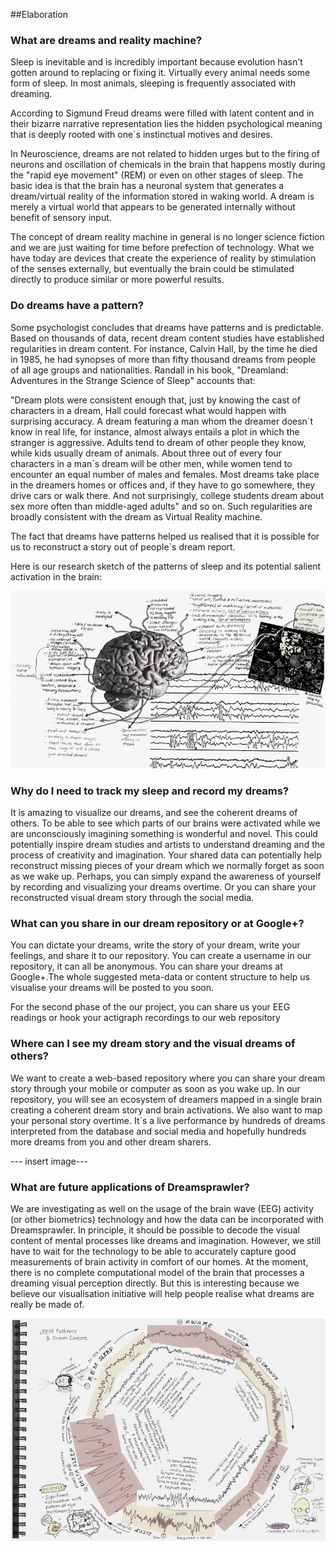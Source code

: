 ##Elaboration

### What are dreams and reality machine?

Sleep is inevitable and is incredibly important because evolution hasn't gotten around to replacing or fixing it. Virtually every animal needs some form of sleep. In most animals, sleeping is frequently associated with dreaming. 

According to Sigmund Freud dreams were filled with latent content and in their bizarre narrative representation lies the hidden psychological meaning that is deeply rooted with one`s instinctual motives and desires.

In Neuroscience, dreams are not related to hidden urges but to the firing of neurons and oscillation of chemicals in the brain that happens mostly during the "rapid eye movement" (REM) or even on other stages of sleep. The basic idea is that the brain has a neuronal system that generates a dream/virtual reality of the information stored in waking world. A dream is merely a virtual world that appears to be generated internally without benefit of sensory input.

The concept of dream reality machine in general is no longer science fiction and we are just waiting for time before prefection of technology. What we have today are devices that create the experience of reality by stimulation of the senses externally, but eventually the brain could be stimulated directly to produce similar or more powerful results. 


### Do dreams have a pattern?

Some psychologist concludes that dreams have patterns and is predictable. Based on thousands of data, recent dream content studies have established regularities in dream content. For instance, Calvin Hall, by the time he died in 1985, he had synopses of more than fifty thousand dreams from people of all age groups and nationalities. Randall in his book, "Dreamland: Adventures in the Strange Science of Sleep" accounts that:

"Dream plots were consistent enough that, just by knowing the cast of characters in a dream, Hall could forecast what would happen with surprising accuracy. A dream featuring a man whom the dreamer doesn´t know in real life, for instance, almost always entails a plot in which the stranger is aggressive. Adults tend to dream of other people they know, while kids usually dream of animals. About three out of every four characters in a man´s dream will be other men, while women tend to encounter an equal number of males and females. Most dreams take place in the dreamers homes or offices and, if they have to go somewhere, they drive cars or walk there. And not surprisingly, college students dream about sex more often than middle-aged adults" and so on. Such regularities are broadly consistent with the dream as Virtual Reality machine.

The fact that dreams have patterns helped us realised that it is possible for us to reconstruct a story out of people`s dream report. 

Here is our research sketch of the patterns of sleep and its potential salient activation in the brain:

![Dreaming Brain Patterns](../project_images/neurosprawler_map_sketch.png?raw=true "Dreaming Brain Patterns") 

### Why do I need to track my sleep and record my dreams?

It is amazing to visualize our dreams, and see the coherent dreams of others. To be able to see which parts of our brains were activated while we are unconsciously imagining something is wonderful and novel. This could potentially inspire dream studies and artists to understand dreaming and the process of creativity and imagination. Your shared data can potentially help reconstruct missing pieces of your dream which we normally forget as soon as we wake up. Perhaps, you can simply expand the awareness of yourself by recording and visualizing your dreams overtime. Or you can share your reconstructed visual dream story through the social media.

### What can you share in our dream repository or at Google+?

You can dictate your dreams, write the story of your dream, write your feelings, and share it to our repository. You can create a username in our repository, it can all be anonymous. You can share your dreams at Google+.The whole suggested meta-data or content structure to help us visualise your dreams will be posted to you soon.


For the second phase of the our project, you can share us your EEG readings or hook your actigraph recordings to our web repository


### Where can I see my dream story and the visual dreams of others?

We want to create a web-based repository where you can share your dream story through your mobile or computer as soon as you wake up. In our repository, you will see an ecosystem of dreamers mapped in a single brain creating a coherent dream story and brain activations. We also want to map your personal story overtime. It`s a live performance by hundreds of dreams interpreted from the database and social media and hopefully hundreds more dreams from you and other dream sharers.

--- insert image---



### What are future applications of Dreamsprawler?

We are investigating as well on the usage of the brain wave (EEG) activity (or other biometrics) technology and how the data can be incorporated with Dreamsprawler. In principle, it should be possible to decode the visual content of mental processes like dreams and imagination. However, we still have to wait for the technology to be able to accurately capture good measurements of brain activity in comfort of our homes. At the moment, there is no complete computational model of the brain that processes a dreaming visual perception directly. But this is interesting because we believe our visualisation initiative will help people realise what dreams are really be made of.

![Biometrics](../project_images/Biometrics_Dreamscrawler.png?raw=true "Biometrics") 




